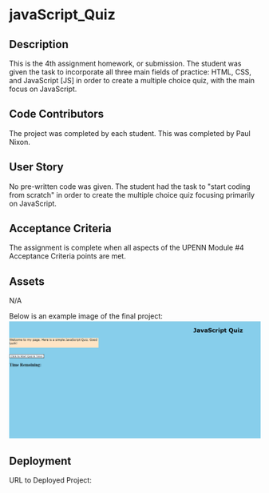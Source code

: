 # javaScript_Quiz

## Description
This is the 4th assignment homework, or submission.  The student was given the task to incorporate all three main fields of practice: HTML, CSS, and JavaScript [JS] in order to create a multiple choice quiz, with the main focus on JavaScript.  



## Code Contributors 

The project was completed by each student. This was completed by Paul Nixon.


## User Story
No pre-written code was given.  The student had the task to "start coding from scratch" in order to create the multiple choice quiz focusing primarily on JavaScript.  



## Acceptance Criteria
The assignment is complete when all aspects of the UPENN Module #4 Acceptance Criteria points are met.



## Assets

N/A

Below is an example image of the final project:
![Image of Program](assets/JSExampleImage.png)



## Deployment
URL to Deployed Project:

